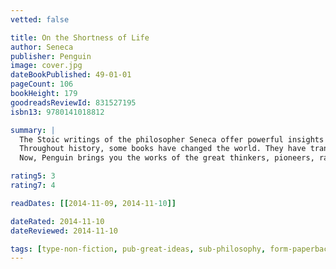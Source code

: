 ```yaml
---
vetted: false

title: On the Shortness of Life
author: Seneca
publisher: Penguin
image: cover.jpg
dateBookPublished: 49-01-01
pageCount: 106
bookHeight: 179
goodreadsReviewId: 831527195
isbn13: 9780141018812

summary: |
  The Stoic writings of the philosopher Seneca offer powerful insights into the art of living, the importance of reason and morality, and continue to provide profound guidance to many through their eloquence, lucidity and timeless wisdom.
  Throughout history, some books have changed the world. They have transformed the way we see ourselves—and each other. They have inspired debate, dissent, war and revolution. They have enlightened, outraged, provoked and comforted. They have enriched lives—and destroyed them.
  Now, Penguin brings you the works of the great thinkers, pioneers, radicals and visionaries whose ideas shook civilization, and helped make us who we are. Penguin's Great Ideas series features twelve groundbreaking works by some of history's most prodigious thinkers, and each volume is beautifully packaged with a unique type-drive design that highlights the bookmaker's art. Offering great literature in great packages at great prices, this series is ideal for those readers who want to explore and savor the Great Ideas that have shaped the world.

rating5: 3
rating7: 4

readDates: [[2014-11-09, 2014-11-10]]

dateRated: 2014-11-10
dateReviewed: 2014-11-10

tags: [type-non-fiction, pub-great-ideas, sub-philosophy, form-paperback]
---
```

